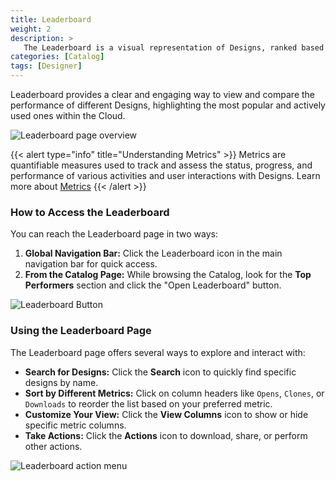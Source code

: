 ```yaml
---
title: Leaderboard
weight: 2
description: >
   The Leaderboard is a visual representation of Designs, ranked based on key Metrics such as Opens, Downloads, Deployments, Clones, and Shares.
categories: [Catalog]
tags: [Designer]
---
```


Leaderboard provides a clear and engaging way to view and compare the performance of different Designs, highlighting the most popular and actively used ones within the Cloud.

![Leaderboard page overview](/cloud/catalog/images/leaderboard-page.gif)

{{< alert type="info" title="Understanding Metrics" >}}
Metrics are quantifiable measures used to track and assess the status, progress, and performance of various activities and user interactions with Designs. Learn more about [Metrics](/cloud/catalog/metrics/)
{{< /alert >}}

### How to Access the Leaderboard

You can reach the Leaderboard page in two ways:

1. **Global Navigation Bar:** Click the Leaderboard icon in the main navigation bar for quick access.
2. **From the Catalog Page:** While browsing the Catalog, look for the **Top Performers** section and click the "Open Leaderboard" button.

![Leaderboard Button](/cloud/catalog/images/leaderboard_button.png)

### Using the Leaderboard Page

The Leaderboard page offers several ways to explore and interact with:

- **Search for Designs:** Click the **Search** icon to quickly find specific designs by name.
- **Sort by Different Metrics:** Click on column headers like `Opens`, `Clones`, or `Downloads` to reorder the list based on your preferred metric.
- **Customize Your View:** Click the **View Columns** icon to show or hide specific metric columns.
- **Take Actions:** Click the **Actions** icon to download, share, or perform other actions.

![Leaderboard action menu](/cloud/catalog/images/leaderboard-action.png)
